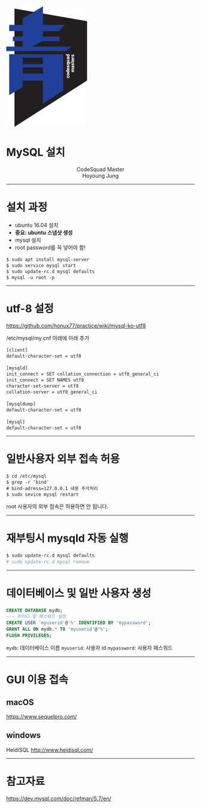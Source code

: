 <!-- page_number: true -->
# ![30%](images/img_blue.png) 
# MySQL 설치
<p align='center'>
CodeSquad Master <br>
Hoyoung Jung
</p>

---
# 설치 과정 
- ubuntu 16.04 설치 
- **중요: ubuntu 스냅샷 생성**
- mysql 설치 
- root password를 꼭 넣어야 함!  
```
$ sudo apt install mysql-server
$ sudo service mysql start
$ sudo update-rc.d mysql defaults
$ mysql -u root -p
```

---
# utf-8 설정
https://github.com/honux77/practice/wiki/mysql-ko-utf8

/etc/mysql/my.cnf 아래에 아래 추가
```
[client]
default-character-set = utf8
 
[mysqld]
init_connect = SET collation_connection = utf8_general_ci
init_connect = SET NAMES utf8
character-set-server = utf8
collation-server = utf8_general_ci
 
[mysqldump]
default-character-set = utf8
 
[mysql]
default-character-set = utf8
```

---
# 일반사용자 외부 접속 허용
```
$ cd /etc/mysql
$ grep -r 'bind'
# bind-adress=127.0.0.1 내용 주석처리 
$ sudo sevice mysql restart
```
root 사용자의 외부 접속은 허용하면 안 됩니다. 

---
# 재부팅시 mysqld 자동 실행
```bash
$ sudo update-rc.d mysql defaults
# sudo update-rc.d mysql remove
```

---
# 데이터베이스 및 일반 사용자 생성 
```sql
CREATE DATABASE mydb;
--- 아이디 및 패스워드 설정 
CREATE USER 'myuserid'@'%' IDENTIFIED BY 'mypassword';
GRANT ALL ON mydb.* TO 'myuserid'@'%';
FLUSH PRIVILEGES;
```
`mydb`: 데이터베이스 이름
`myuserid`: 사용자 id
`mypassword`: 사용자 패스워드 

---
# GUI 이용 접속
## macOS
https://www.sequelpro.com/

## windows
HeidiSQL
http://www.heidisql.com/

---
# 참고자료 
https://dev.mysql.com/doc/refman/5.7/en/